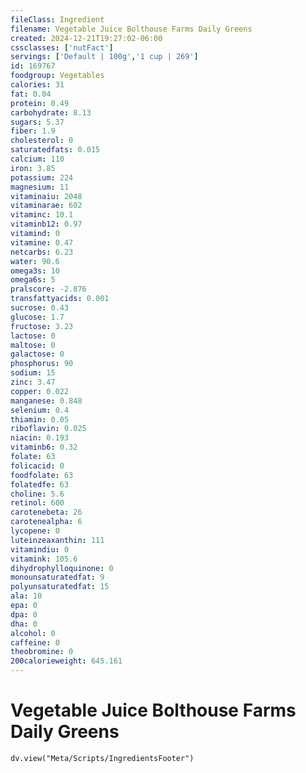 ```yaml
---
fileClass: Ingredient
filename: Vegetable Juice Bolthouse Farms Daily Greens
created: 2024-12-21T19:27:02-06:00
cssclasses: ['nutFact']
servings: ['Default | 100g','1 cup | 269']
id: 169767
foodgroup: Vegetables
calories: 31
fat: 0.04
protein: 0.49
carbohydrate: 8.13
sugars: 5.37
fiber: 1.9
cholesterol: 0
saturatedfats: 0.015
calcium: 110
iron: 3.85
potassium: 224
magnesium: 11
vitaminaiu: 2048
vitaminarae: 602
vitaminc: 10.1
vitaminb12: 0.97
vitamind: 0
vitamine: 0.47
netcarbs: 6.23
water: 90.6
omega3s: 10
omega6s: 5
pralscore: -2.876
transfattyacids: 0.001
sucrose: 0.43
glucose: 1.7
fructose: 3.23
lactose: 0
maltose: 0
galactose: 0
phosphorus: 90
sodium: 15
zinc: 3.47
copper: 0.022
manganese: 0.848
selenium: 0.4
thiamin: 0.05
riboflavin: 0.025
niacin: 0.193
vitaminb6: 0.32
folate: 63
folicacid: 0
foodfolate: 63
folatedfe: 63
choline: 5.6
retinol: 600
carotenebeta: 26
carotenealpha: 6
lycopene: 0
luteinzeaxanthin: 111
vitamindiu: 0
vitamink: 105.6
dihydrophylloquinone: 0
monounsaturatedfat: 9
polyunsaturatedfat: 15
ala: 10
epa: 0
dpa: 0
dha: 0
alcohol: 0
caffeine: 0
theobromine: 0
200calorieweight: 645.161
---
```


# Vegetable Juice Bolthouse Farms Daily Greens

```dataviewjs
dv.view("Meta/Scripts/IngredientsFooter")
```